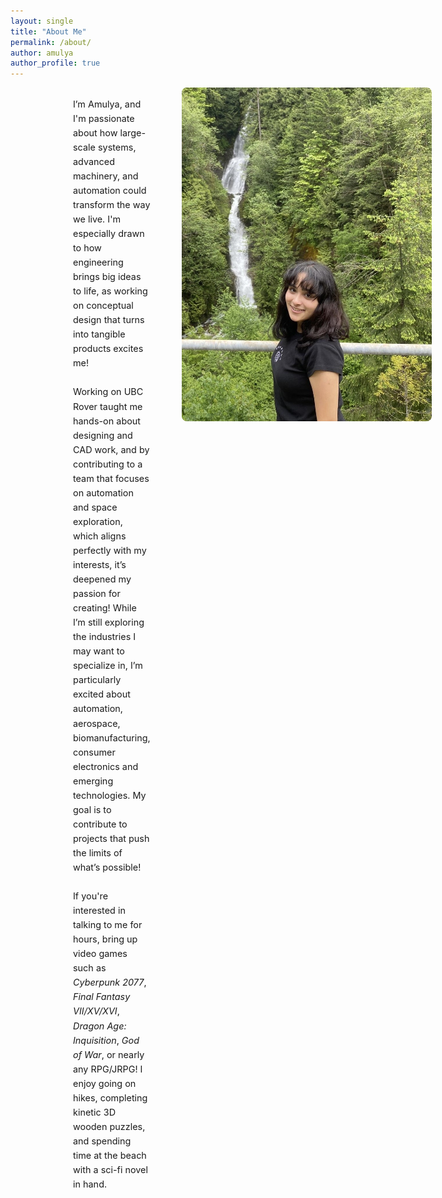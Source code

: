 ```yaml
---
layout: single
title: "About Me"
permalink: /about/
author: amulya
author_profile: true
--- 
```


<div style="display: flex; align-items: flex-start; gap: 50px; margin-left: 100px;">
  <div style="flex: 1; max-width: 800px;">
    <p style="font-size: 0.9rem; line-height: 1.6;">
      I’m Amulya, and I'm passionate about how large-scale systems, advanced machinery, and automation could transform the way we live. I'm especially drawn to how engineering brings big ideas to life, as working         on conceptual design that turns into tangible products excites me! 
      <br><br>
      Working on UBC Rover taught me hands-on about designing and CAD work, and by contributing to a team that focuses on automation and space exploration, which aligns perfectly with my interests, it’s deepened          my passion for creating! While I’m still exploring the industries I may want to specialize in, I’m particularly excited about automation, aerospace, biomanufacturing, consumer electronics and emerging               technologies. My goal is to contribute to projects that push the limits of what’s possible!
      <br><br>
      If you're interested in talking to me for hours, bring up video games such as <em>Cyberpunk 2077</em>, <em>Final Fantasy VII/XV/XVI</em>, <em>Dragon Age: Inquisition</em>, <em>God of War</em>, or nearly any         RPG/JRPG! I enjoy going on hikes, completing kinetic 3D wooden puzzles, and spending time at the beach with a sci-fi novel in hand. 
    </p>
  </div>

<div style="flex-shrink: 0;">
    <img src="/profile.pic.jpg" alt="Amulya Pathania" style="width: 400px; border-radius: 8px;" />
  </div>
</div>
